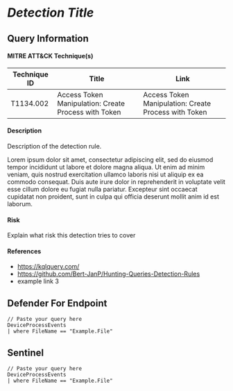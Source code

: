 # *Detection Title*

## Query Information

#### MITRE ATT&CK Technique(s)

| Technique ID | Title    | Link    |
| ---  | --- | --- |
| T1134.002 | Access Token Manipulation: Create Process with Token |Access Token Manipulation: Create Process with Token|

#### Description
Description of the detection rule.

Lorem ipsum dolor sit amet, consectetur adipiscing elit, sed do eiusmod tempor incididunt ut labore et dolore magna aliqua. Ut enim ad minim veniam, quis nostrud exercitation ullamco laboris nisi ut aliquip ex ea commodo consequat. Duis aute irure dolor in reprehenderit in voluptate velit esse cillum dolore eu fugiat nulla pariatur. Excepteur sint occaecat cupidatat non proident, sunt in culpa qui officia deserunt mollit anim id est laborum.

#### Risk
Explain what risk this detection tries to cover

#### References
- https://kqlquery.com/
- https://github.com/Bert-JanP/Hunting-Queries-Detection-Rules
- example link 3

## Defender For Endpoint
```
// Paste your query here
DeviceProcessEvents
| where FileName == "Example.File"
```
## Sentinel
```
// Paste your query here
DeviceProcessEvents
| where FileName == "Example.File"
```